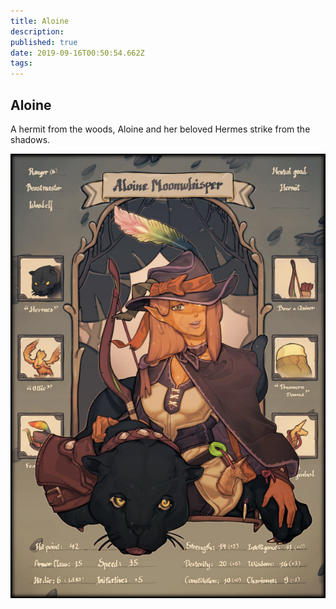 ```yaml
---
title: Aloine
description: 
published: true
date: 2019-09-16T00:50:54.662Z
tags: 
---
```


## Aloine
A hermit from the woods, Aloine and her beloved Hermes strike from the shadows.

![Aloine](/uploads/aloine.jpg "Aloine")
